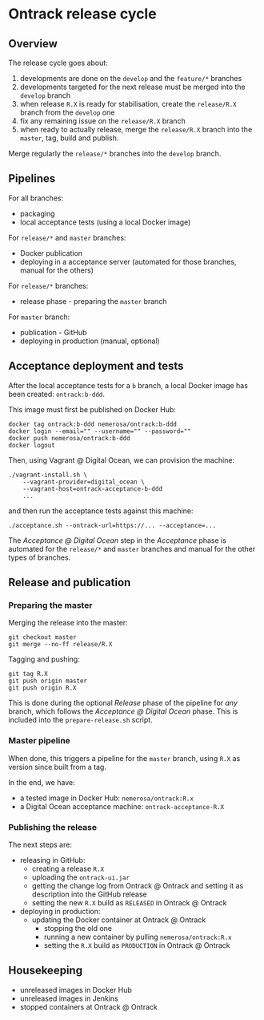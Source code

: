 Ontrack release cycle
=====================

## Overview

The release cycle goes about:

1. developments are done on the `develop` and the `feature/*` branches
1. developments targeted for the next release must be merged into the `develop` branch
1. when release `R.X` is ready for stabilisation, create the `release/R.X` branch from the `develop` one
1. fix any remaining issue on the `release/R.X` branch
1. when ready to actually release, merge the `release/R.X` branch into the `master`, tag, build and publish.

Merge regularly the `release/*` branches into the `develop` branch.

## Pipelines

For all branches:

* packaging
* local acceptance tests (using a local Docker image)

For `release/*` and `master` branches:

* Docker publication
* deploying in a acceptance server (automated for those branches, manual for the others)

For `release/*` branches:

* release phase - preparing the `master` branch

For `master` branch:

* publication - GitHub
* deploying in production (manual, optional)

## Acceptance deployment and tests

After the local acceptance tests for a `b` branch, a local Docker image has been created: `ontrack:b-ddd`.

This image must first be published on Docker Hub:

    docker tag ontrack:b-ddd nemerosa/ontrack:b-ddd
    docker login --email="" --username="" --password=""
    docker push nemerosa/ontrack:b-ddd
    docker logout

Then, using Vagrant @ Digital Ocean, we can provision the machine:

    ./vagrant-install.sh \
        --vagrant-provider=digital_ocean \
        --vagrant-host=ontrack-acceptance-b-ddd
        ...

and then run the acceptance tests against this machine:

    ./acceptance.sh --ontrack-url=https://... --acceptance=...

The _Acceptance @ Digital Ocean_ step in the _Acceptance_ phase is automated for the `release/*` and `master` branches and manual for the other types of branches.

## Release and publication

### Preparing the master

Merging the release into the master:

    git checkout master
    git merge --no-ff release/R.X

Tagging and pushing:

    git tag R.X
    git push origin master
    git push origin R.X

This is done during the optional _Release_ phase of the pipeline for _any_ branch, which follows the _Acceptance @ Digital Ocean_ phase. This is included into the `prepare-release.sh` script.

### Master pipeline

When done, this triggers a pipeline for the `master` branch, using `R.X` as version since built from a tag.

In the end, we have:

* a tested image in Docker Hub: `nemerosa/ontrack:R.x`
* a Digital Ocean acceptance machine: `ontrack-acceptance-R.X`

### Publishing the release

The next steps are:

* releasing in GitHub:
  * creating a release `R.X`
  * uploading the `ontrack-ui.jar`
  * getting the change log from Ontrack @ Ontrack and setting it as description into the GitHub release
  * setting the new `R.X` build as `RELEASED` in Ontrack @ Ontrack
* deploying in production:
  * updating the Docker container at Ontrack @ Ontrack
    * stopping the old one
    * running a new container by pulling `nemerosa/ontrack:R.x`
    * setting the `R.X` build as `PRODUCTION` in Ontrack @ Ontrack

## Housekeeping

* unreleased images in Docker Hub
* unreleased images in Jenkins
* stopped containers at Ontrack @ Ontrack
